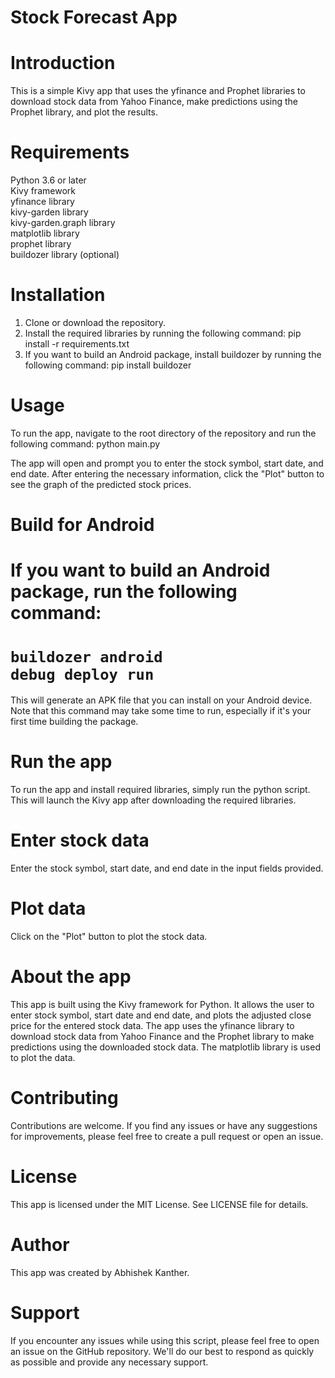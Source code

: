 # Stock Forecast App
 # Introduction
  This is a simple Kivy app that uses the yfinance and Prophet libraries to download stock data from Yahoo Finance, make predictions using the Prophet library, and plot the results.

# Requirements
 Python 3.6 or later <br/>
 Kivy framework<br/>
 yfinance library<br/>
 kivy-garden library<br/>
 kivy-garden.graph library<br/>
 matplotlib library<br/>
 prophet library<br/>
 buildozer library (optional)<br/>
# Installation
 1. Clone or download the repository.
 2. Install the required libraries by running the following command: pip install -r requirements.txt
 3. If you want to build an Android package, install buildozer by running the following command: pip install buildozer
# Usage
  To run the app, navigate to the root directory of the repository and run the following command:
  python main.py
  
  The app will open and prompt you to enter the stock symbol, start date, and end date. After entering the necessary information, click the "Plot" button to see the graph of the predicted stock prices.

# Build for Android
 # If you want to build an Android package, run the following command:
 # <code>buildozer android debug deploy run</code>
 This will generate an APK file that you can install on your Android device. Note that this command may take some time to run, especially if it's your first time building the package.

# Run the app
 To run the app and install required libraries, simply run the python script. This will launch the Kivy app after downloading the required libraries.

# Enter stock data
 Enter the stock symbol, start date, and end date in the input fields provided.

# Plot data
 Click on the "Plot" button to plot the stock data.

# About the app
 This app is built using the Kivy framework for Python. It allows the user to enter stock symbol, start date and end date, and plots the adjusted close price for the entered stock data. The app uses the yfinance library to download stock data from Yahoo Finance and the Prophet library to make predictions using the downloaded stock data. The matplotlib library is used to plot the data.

# Contributing
 Contributions are welcome. If you find any issues or have any suggestions for improvements, please feel free to create a pull request or open an issue.

# License
This app is licensed under the MIT License. See LICENSE file for details.

# Author
This app was created by Abhishek Kanther.

# Support
If you encounter any issues while using this script, please feel free to open an issue on the GitHub repository. We'll do our best to respond as quickly as possible and provide any necessary support.

